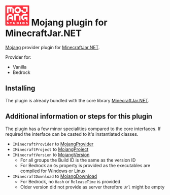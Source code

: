 ![Mojang](Resources/Mojang-64px.png) Mojang plugin for MinecraftJar.NET
======

[Mojang](https://www.minecraft.net/) provider plugin for [MinecraftJar.NET](../../README.md).

Provider for:
- Vanilla
- Bedrock

## Installing

The plugin is already bundled with the core library [MinecraftJar.NET](../../README.md).

## Additional information or steps for this plugin

The plugin has a few minor specialities compared to the core interfaces.
If required the interface can be casted to it's instantiated classes.

- `IMinecraftProvider` to [MojangProvider](MojangProvider.cs)
- `IMinecraftProject` to [MojangProject](Model/MojangProject.cs)
- `IMinecraftVersion` to [MojangVersion](Model/MojangVersion.cs)
  - For all groups the Build ID is the same as the version ID
  - For Bedrock an `Os` property is provided as the executables are compiled for Windows or Linux
- `IMinecraftDownload` to [MojangDownload](Model/MojangDownload.cs)
  - For Bedrock, no `Hash` or `ReleaseTime` is provided
  - Older version did not provide as server therefore `Url` might be empty